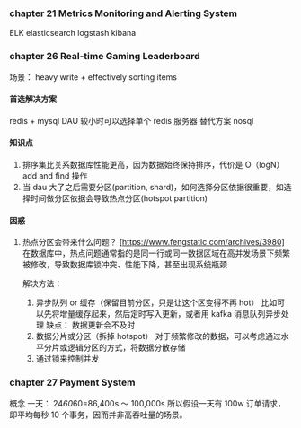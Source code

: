 ### chapter 21 Metrics Monitoring and Alerting System

ELK elasticsearch logstash kibana

### chapter 26 Real-time Gaming Leaderboard

场景： heavy write + effectively sorting items

#### 首选解决方案

redis + mysql
DAU 较小时可以选择单个 redis 服务器
替代方案
nosql

#### 知识点

1. 排序集比关系数据库性能更高，因为数据始终保持排序，代价是 O（logN） add and find 操作
2. 当 dau 大了之后需要分区(partition, shard)，如何选择分区依据很重要，如选择时间做分区依据会导致热点分区(hotspot partition)

#### 困惑

1. 热点分区会带来什么问题？
   [https://www.fengstatic.com/archives/3980]
   在数据库中，热点问题通常指的是同一行或同一数据区域在高并发场景下频繁被修改，导致数据库锁冲突、性能下降，甚至出现系统瓶颈

    解决方法：

    1. 异步队列 or 缓存（保留目前分区，只是让这个区变得不再 hot）
       比如可以先将增量缓存起来，然后定时写入更新，或者用 kafka 消息队列异步处理
       缺点： 数据更新会不及时
    2. 数据分片或分区（拆掉 hotspot）
       对于频繁修改的数据，可以考虑通过水平分片或逻辑分区的方式，将数据分散存储
    3. 通过锁来控制并发

### chapter 27 Payment System

概念
一天： 24*60*60=86,400s ～ 100,000s
所以假设一天有 100w 订单请求，即平均每秒 10 个事务，因而并非高吞吐量的场景。

